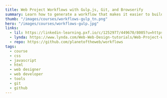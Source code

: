 ```yaml
---
title: Web Project Workflows with Gulp.js, Git, and Browserify
summary: Learn how to generate a workflow that makes it easier to build your own websites, track and share project files, and leverage JavaScript and jQuery code libraries.
thumb: "/images/courses/workflows-gulp_tn.png"
hero: "/images/courses/workflows-gulp.jpg"
links:
  - lil: https://linkedin-learning.pxf.io/c/1252977/449670/8005?u=https%3A%2F%2Fwww.linkedin.com%2Flearning%2Fgulp-js-git-and-browserify-web-project-workflows
  - lynda: https://www.lynda.com/Web-Web-Design-tutorials/Web-Project-Workflows-Gulpjs-Git-Browserify/154416-2.html
  - repo: https://github.com/planetoftheweb/workflows
tags:
  - course
  - css
  - javascript
  - html
  - web designer
  - web developer
  - tools
  - git
  - github
---
```

